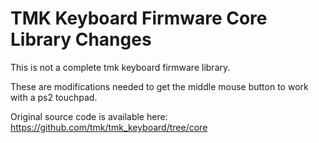 TMK Keyboard Firmware Core Library Changes
==========================================
This is not a complete tmk keyboard firmware library.

These are modifications needed to get the middle mouse button to work with a ps2 touchpad.

Original source code is available here: <https://github.com/tmk/tmk_keyboard/tree/core>


